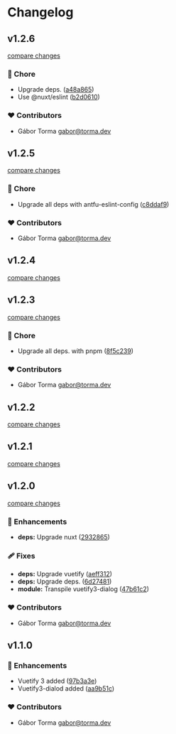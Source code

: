 # Changelog


## v1.2.6

[compare changes](https://github.com/GaborTorma/nuxt-vuetify3-dialog/compare/v1.2.5...v1.2.6)

### 🏡 Chore

- Upgrade deps. ([a48a865](https://github.com/GaborTorma/nuxt-vuetify3-dialog/commit/a48a865))
- Use @nuxt/eslint ([b2d0610](https://github.com/GaborTorma/nuxt-vuetify3-dialog/commit/b2d0610))

### ❤️ Contributors

- Gábor Torma <gabor@torma.dev>

## v1.2.5

[compare changes](https://github.com/GaborTorma/nuxt-vuetify3-dialog/compare/v1.2.4...v1.2.5)

### 🏡 Chore

- Upgrade all deps with antfu-eslint-config ([c8ddaf9](https://github.com/GaborTorma/nuxt-vuetify3-dialog/commit/c8ddaf9))

### ❤️ Contributors

- Gábor Torma <gabor@torma.dev>

## v1.2.4

[compare changes](https://github.com/GaborTorma/nuxt-vuetify3-dialog/compare/v1.2.3...v1.2.4)

## v1.2.3

[compare changes](https://github.com/GaborTorma/nuxt-vuetify3-dialog/compare/v1.2.2...v1.2.3)

### 🏡 Chore

- Upgrade all deps. with pnpm ([8f5c239](https://github.com/GaborTorma/nuxt-vuetify3-dialog/commit/8f5c239))

### ❤️ Contributors

- Gábor Torma <gabor@torma.dev>

## v1.2.2

[compare changes](https://github.com/GaborTorma/nuxt-vuetify3-dialog/compare/v1.2.1...v1.2.2)

## v1.2.1

[compare changes](https://github.com/GaborTorma/nuxt-vuetify3-dialog/compare/v1.2.0...v1.2.1)

## v1.2.0

[compare changes](https://github.com/GaborTorma/nuxt-vuetify3-dialog/compare/v1.1.0...v1.2.0)

### 🚀 Enhancements

- **deps:** Upgrade nuxt ([2932865](https://github.com/GaborTorma/nuxt-vuetify3-dialog/commit/2932865))

### 🩹 Fixes

- **deps:** Upgrade vuetify ([aeff312](https://github.com/GaborTorma/nuxt-vuetify3-dialog/commit/aeff312))
- **deps:** Upgrade deps. ([6d27481](https://github.com/GaborTorma/nuxt-vuetify3-dialog/commit/6d27481))
- **module:** Transpile vuetify3-dialog ([47b61c2](https://github.com/GaborTorma/nuxt-vuetify3-dialog/commit/47b61c2))

### ❤️ Contributors

- Gábor Torma <gabor@torma.dev>

## v1.1.0


### 🚀 Enhancements

- Vuetify 3 added ([97b3a3e](https://github.com/GaborTorma/nuxt-vuetify3-dialog/commit/97b3a3e))
- Vuetify3-dialod added ([aa9b51c](https://github.com/GaborTorma/nuxt-vuetify3-dialog/commit/aa9b51c))

### ❤️ Contributors

- Gábor Torma <gabor@torma.dev>

